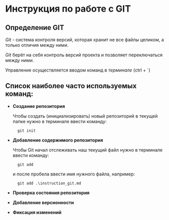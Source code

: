 # Инструкция по работе с GIT

## Определение GIT

*Git* - система контроля версий, которая хранит не все файлы целиком, а только отличия между ними.

*Git* берёт на себя контроль версий проекта и позволяет переключаться между ними. 

Управление осуществляется вводом команд в *терминале* (ctrl + `)

## Список наиболее часто используемых команд: 

* **Создание репозитория**

    Чтобы создать (инициализировать) новый репозиторий в текущей папке нужно в терминале ввести команду:

        git init

* **Добавление содержимого репозитория**
    
    Чтобы Git начал отслеживать наш текущий файл нужно в терминале ввести команду:

        git add
    и после пробела ввести имя нужного файла, например:

        git add .\instruction_git.md
* **Проверка состояния репозитория**

* **Добавление версионности**

* **Фиксация изменений**       
